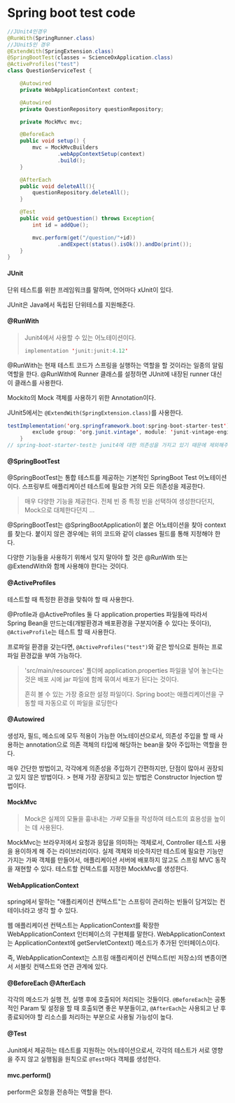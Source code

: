 # Spring boot test code



```java
//JUnit4인경우
@RunWith(SpringRunner.class) 
//JUnit5인 경우
@ExtendWith(SpringExtension.class)
@SpringBootTest(classes = ScienceOxApplication.class)
@ActiveProfiles("test")
class QuestionServiceTest {

    @Autowired
    private WebApplicationContext context;

    @Autowired
    private QuestionRepository questionRepository;

    private MockMvc mvc;

    @BeforeEach
    public void setup() {
        mvc = MockMvcBuilders
                .webAppContextSetup(context)
                .build();
    }

    @AfterEach
    public void deleteAll(){
        questionRepository.deleteAll();
    }

    @Test
    public void getQuestion() throws Exception{
        int id = addQue();

        mvc.perform(get("/question/"+id))
                .andExpect(status().isOk()).andDo(print());
    }
}
```

#### JUnit

단위 테스트를 위한 프레임워크를 말하며, 언어마다 xUnit이 있다.

JUnit은 Java에서 독립된 단위테스를 지원해준다.



#### @RunWith

> Junit4에서 사용할 수 있는 어노테이션이다.
>
> ```java
> implementation 'junit:junit:4.12'
> ```

@RunWith는 현재 테스트 코드가 스프링을 실행하는 역할을 할 것이라는 일종의 알림 역할을 한다. @RunWith에 Runner 클래스를 설정하면 JUnit에 내장된 runner 대신 이 클래스를 사용한다.

Mockito의 Mock 객체를 사용하기 위한 Annotation이다.

JUnit5에서는 `@ExtendWith(SpringExtension.class)`를 사용한다.

```java
testImplementation('org.springframework.boot:spring-boot-starter-test') {
		exclude group: 'org.junit.vintage', module: 'junit-vintage-engine'
	}
// spring-boot-starter-test는 junit4에 대한 의존성을 가지고 있기 때문에 제외해주는 것이다.
```



#### @SpringBootTest

@SpringBootTest는 통합 테스트를 제공하는 기본적인 SpringBoot Test 어노테이션이다. 스프링부트 애플리케이션 테스트에 필요한 거의 모든 의존성을 제공한다. 

> 매우 다양한 기능을 제공한다. 전체 빈 중 특정 빈을 선택하여 생성한다던지, Mock으로 대체한다던지 ...

@SpringBootTest는 @SpringBootApplication이 붙은 어노테이션을 찾아 context를 찾는다. 붙이지 않은 경우에는 위의 코드와 같이 classes 필드를 통해 지정해야 한다.

다양한 기능들을 사용하기 위해서 잊지 말아야 할 것은 @RunWith 또는 @ExtendWith와 함께 사용해야 한다는 것이다.



#### @ActiveProfiles

테스트할 때 특정한 환경을 맞춰야 할 때 사용한다.

@Profile과 @ActiveProfiles 둘 다 application.properties 파일들에 따라서 Spring Bean을 만드는데(개발환경과 배포환경을 구분지어줄 수 있다는 뜻이다), `@ActiveProfile`는 테스트 할 때 사용한다.

프로파일 환경을 갖는다면, `@ActiveProfiles("test")`와 같은 방식으로 원하는 프로파일 환경값을 부여 가능하다.



> 'src/main/resources' 폴더에 application.properties 파일을 넣어 놓는다는 것은 배포 시에 jar 파일에 함께 묶여서 배포가 된다는 것이다.
>
> 흔히 볼 수 있는 가장 중요한 설정 파일이다. Spring boot는 애플리케이션을 구동할 때 자동으로 이 파일을 로딩한다

#### @Autowired

생성자, 필드, 메소드에 모두 적용이 가능한 어노테이션으로서, 의존성 주입을 할 때 사용하는 annotation으로 의존 객체의 타입에 해당하는 bean을 찾아 주입하는 역할을 한다.

매우 간단한 방법이고, 각각에게 의존성을 주입하기 간편하지만, 단점이 많아서 권장되고 있지 않은 방법이다. > 현재 가장 권장되고 있는 방법은 Constructor Injection 방법이다.



#### MockMvc

> Mock은 실제의 모듈을 흉내내는 *가짜* 모듈을 작성하여 테스트의 효용성을 높이는 데 사용된다.

MockMvc는 브라우저에서 요청과 응답을 의미하는 객체로서, Controller 테스트 사용을 용이하게 해 주는 라이브러리이다. 실제 객체와 비슷하지만 테스트에 필요한 기능만 가지는 가짜 객체를 만들어서, 애플리케이션 서버에 배포하지 않고도 스프링 MVC 동작을 재현할 수 있다. 테스트할 컨텍스트를 지정한 MockMvc를 생성한다.



#### WebApplicationContext

spring에서 말하는 "애플리케이션 컨텍스트"는 스프링이 관리하는 빈들이 담겨있는 컨테이너라고 생각 할 수 있다. 

웹 애플리케이션 컨텍스트는 ApplicationContext를 확장한 WebApplicationContext 인터페이스의 구현체를 말한다. WebApplicationContext는 ApplicationContext에 getServletContext() 메소드가 추가된 인터페이스이다. 

즉, WebApplicationContext는 스프링 애플리케이션 컨텍스트(빈 저장소)의 변종이면서 서블릿 컨텍스트와 연관 관계에 있다.



#### @BeforeEach @AfterEach

각각의 메소드가 실행 전, 실행 후에 호출되어 처리되는 것들이다. `@BeforeEach`는 공통적인 Param 및 설정을 할 때 호출되면 좋은 부분들이고, `@AfterEach`는 사용되고 난 후 종료되어야 할 리소스를 처리하는 부분으로 사용될 가능성이 높다.



#### @Test

Junit에서 제공하는 테스트를 지원하는 어노테이션으로서, 각각의 테스트가 서로 영향을 주지 않고 실행됨을 원칙으로 `@Test`마다 객체를 생성한다.



#### mvc.perform()

perform은 요청을 전송하는 역할을 한다.
